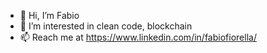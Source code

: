 - 👋 Hi, I’m Fabio
- 👀 I’m interested in clean code, blockchain
- 📫 Reach me at https://www.linkedin.com/in/fabiofiorella/

<!---
bafio89/bafio89 is a ✨ special ✨ repository because its `README.md` (this file) appears on your GitHub profile.
You can click the Preview link to take a look at your changes.
--->
